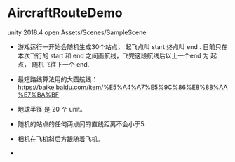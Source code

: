 # AircraftRouteDemo


unity 2018.4
open Assets/Scenes/SampleScene

- 游戏运行一开始会随机生成30个站点， 起飞点叫 start 终点叫 end .  目前只在本次飞行的 start  和 end 之间画航线，飞完这段航线后以上一个end 为 起点， 随机飞往下一个 end.

- 最短路线算法用的大圆航线：https://baike.baidu.com/item/%E5%A4%A7%E5%9C%86%E8%88%AA%E7%BA%BF
- 地球半径 是 20 个 unit。
- 随机的站点的任何两点间的直线距离不会小于5.
- 相机在飞机斜后方跟随着飞机。
- 
